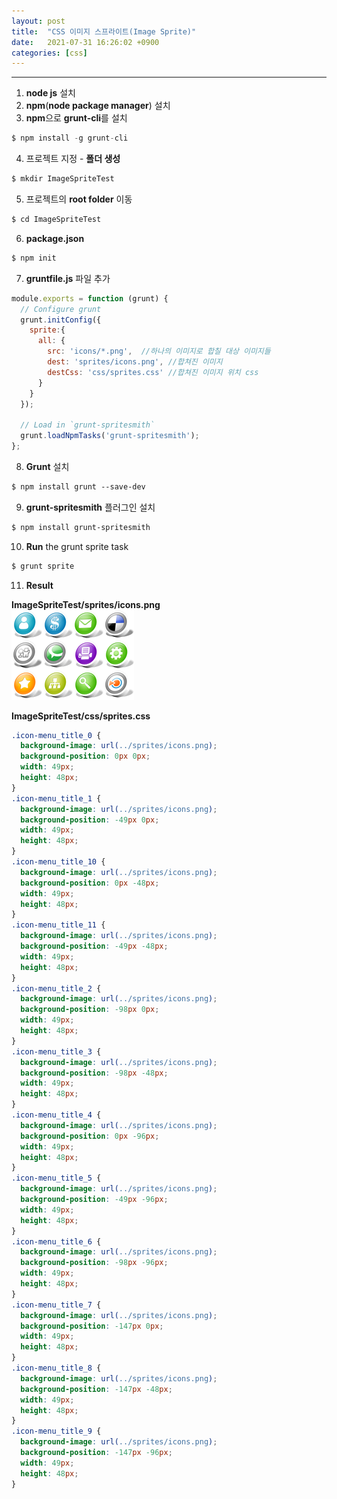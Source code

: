 ```yaml
---
layout: post
title:  "CSS 이미지 스프라이트(Image Sprite)"
date:   2021-07-31 16:26:02 +0900
categories: [css]
---
```


---


1. **node js** 설치
2. **npm**(**node package manager**) 설치
3. **npm**으로 **grunt-cli**를 설치
```js
$ npm install -g grunt-cli
```
4. 프로젝트 지정 - **폴더 생성**
```js
$ mkdir ImageSpriteTest
```
5. 프로젝트의 **root folder** 이동
```js
$ cd ImageSpriteTest
```
6. **package.json** 
```js
$ npm init
```
7. **gruntfile.js** 파일 추가  

```js
module.exports = function (grunt) {
  // Configure grunt
  grunt.initConfig({
    sprite:{
      all: {
        src: 'icons/*.png',  //하나의 이미지로 합칠 대상 이미지들  
        dest: 'sprites/icons.png', //합쳐진 이미지 
        destCss: 'css/sprites.css' //합쳐진 이미지 위치 css
      }
    }
  });

  // Load in `grunt-spritesmith`
  grunt.loadNpmTasks('grunt-spritesmith');
};
```   

8. **Grunt** 설치
```css
$ npm install grunt --save-dev

```
9. **grunt-spritesmith** 플러그인 설치 
```css
$ npm install grunt-spritesmith
```
10. **Run** the grunt sprite task
```css
$ grunt sprite
```
11. **Result**   

**ImageSpriteTest/sprites/icons.png**   
![SpriteImage](/static/img/posts/2021/20210730_icons.png)    

**ImageSpriteTest/css/sprites.css**    
```css
.icon-menu_title_0 {
  background-image: url(../sprites/icons.png);
  background-position: 0px 0px;
  width: 49px;
  height: 48px;
}
.icon-menu_title_1 {
  background-image: url(../sprites/icons.png);
  background-position: -49px 0px;
  width: 49px;
  height: 48px;
}
.icon-menu_title_10 {
  background-image: url(../sprites/icons.png);
  background-position: 0px -48px;
  width: 49px;
  height: 48px;
}
.icon-menu_title_11 {
  background-image: url(../sprites/icons.png);
  background-position: -49px -48px;
  width: 49px;
  height: 48px;
}
.icon-menu_title_2 {
  background-image: url(../sprites/icons.png);
  background-position: -98px 0px;
  width: 49px;
  height: 48px;
}
.icon-menu_title_3 {
  background-image: url(../sprites/icons.png);
  background-position: -98px -48px;
  width: 49px;
  height: 48px;
}
.icon-menu_title_4 {
  background-image: url(../sprites/icons.png);
  background-position: 0px -96px;
  width: 49px;
  height: 48px;
}
.icon-menu_title_5 {
  background-image: url(../sprites/icons.png);
  background-position: -49px -96px;
  width: 49px;
  height: 48px;
}
.icon-menu_title_6 {
  background-image: url(../sprites/icons.png);
  background-position: -98px -96px;
  width: 49px;
  height: 48px;
}
.icon-menu_title_7 {
  background-image: url(../sprites/icons.png);
  background-position: -147px 0px;
  width: 49px;
  height: 48px;
}
.icon-menu_title_8 {
  background-image: url(../sprites/icons.png);
  background-position: -147px -48px;
  width: 49px;
  height: 48px;
}
.icon-menu_title_9 {
  background-image: url(../sprites/icons.png);
  background-position: -147px -96px;
  width: 49px;
  height: 48px;
}
```
